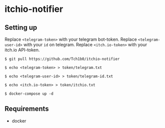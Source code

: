 # itchio-notifier

## Setting up
Replace `<telegram-token>` with your telegram bot-token.
Replace `<telegram-user-id>` with your `id` on telegram.
Replace `<itch.io-token>` with your itch.io API-token.
```
$ git pull https://github.com/Tch1b0/itchio-notifier
```
```
$ echo <telegram-token> > token/telegram.txt
```
```
$ echo <telegram-user-id> > token/telegram-id.txt
```
```
$ echo <itch.io-token> > token/itchio.txt
```
```
$ docker-compose up -d
```

## Requirements
* docker